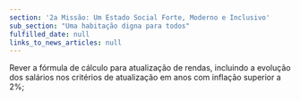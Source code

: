 ```yaml
---
section: '2a Missão: Um Estado Social Forte, Moderno e Inclusivo'
sub_section: "Uma habitação digna para todos"
fulfilled_date: null
links_to_news_articles: null
---
```


Rever a fórmula de cálculo para atualização de rendas, incluindo a evolução dos salários nos critérios de atualização em anos com inflação superior a 2%;